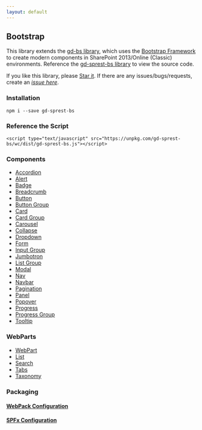 ```yaml
---
layout: default
---
```


## Bootstrap

This library extends the [gd-bs library](https://github.com/gunjandatta/gd-bs), which uses the [Bootstrap Framework](https://getbootstrap.com/) to create modern components in SharePoint 2013/Online (Classic) environments. Reference the [gd-sprest-bs library](https://github.com/gunjandatta/sprest-bs) to view the source code.

If you like this library, please [Star it](https://github.com/gunjandatta/sprest-bs). If there are any issues/bugs/requests, create an _[issue here](https://github.com/gunjandatta/sprest-bs/issues)_.

### Installation
```
npm i --save gd-sprest-bs
```

### Reference the Script
```
<script type="text/javascript" src="https://unpkg.com/gd-sprest-bs/wc/dist/gd-sprest-bs.js"></script>
```

### Components
- [Accordion](components/accordion)
- [Alert](components/alert)
- [Badge](components/badge)
- [Breadcrumb](components/breadcrumb)
- [Button](components/button)
- [Button Group](components/buttongroup)
- [Card](components/card)
- [Card Group](components/cardgroup)
- [Carousel](components/carousel)
- [Collapse](components/collapse)
- [Dropdown](components/dropdown)
- [Form](components/form)
- [Input Group](components/inputgroup)
- [Jumbotron](components/jumbotron)
- [List Group](components/listgroup)
- [Modal](components/modal)
- [Nav](components/nav)
- [Navbar](components/navbar)
- [Pagination](components/pagination)
- [Panel](components/panel)
- [Popover](components/popover)
- [Progress](components/progress)
- [Progress Group](components/progressgroup)
- [Tooltip](components/tooltip)

### WebParts
- [WebPart](webparts/webpart)
- [List](webparts/list)
- [Search](webparts/search)
- [Tabs](webparts/tabs)
- [Taxonomy](webparts/taxonomy)

### Packaging

#### [WebPack Configuration](webpack)

#### [SPFx Configuration](spfx)